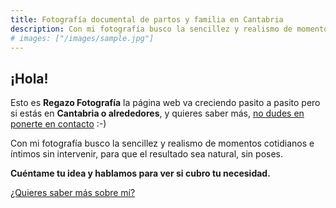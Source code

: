 ```yaml
---
title: Fotografía documental de partos y familia en Cantabria
description: Con mi fotografía busco la sencillez y realismo de momentos cotidianos e íntimos sin intervenir, para que el resultado sea natural, sin poses
# images: ["/images/sample.jpg"]
---
```


## ¡Hola!

Esto es **Regazo Fotografía**  la página web va creciendo pasito a pasito pero si estás en **Cantabria o alrededores**, y quieres saber más, [no dudes en ponerte en contacto](/contacta "Contacta conmigo") :-)

Con mi fotografía busco la sencillez y realismo de momentos cotidianos e íntimos sin intervenir, para que el resultado sea natural, sin poses. 

**Cuéntame tu idea y hablamos para ver si cubro tu necesidad.**

[¿Quieres saber más sobre mí?](/sobre-mi "Sobre mí")